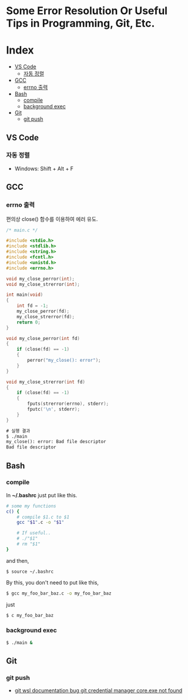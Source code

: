 # Some Error Resolution Or Useful Tips in Programming, Git, Etc.

# Index

* [VS Code](#vs-code)
    * [자동 정렬](#자동-정렬)
* [GCC](#gcc)
    * [errno 출력](#errno-출력)
* [Bash](#bash)
    * [compile](#compile)
    * [background exec](#background-exec)
* [Git](#git)
    * [git push](#git-push)

## VS Code

### 자동 정렬
- Windows: Shift + Alt + F

## GCC

### errno 출력

편의상 close() 함수를 이용하여 에러 유도.

```c
/* main.c */

#include <stdio.h>
#include <stdlib.h>
#include <string.h>
#include <fcntl.h>
#include <unistd.h>
#include <errno.h>

void my_close_perror(int);
void my_close_strerror(int);

int main(void)
{
    int fd = -1;
    my_close_perror(fd);
    my_close_strerror(fd);
    return 0;
}

void my_close_perror(int fd)
{
    if (close(fd) == -1)
    {
    	perror("my_close(): error");
    }
}

void my_close_strerror(int fd)
{
    if (close(fd) == -1)
    {
    	fputs(strerror(errno), stderr);
    	fputc('\n', stderr);
    }
}
```

```txt
# 실행 결과
$ ./main
my_close(): error: Bad file descriptor
Bad file descriptor
```

## Bash

### compile

In **~/.bashrc** just put like this.

```bash
# some my functions
c() {
    # compile $1.c to $1
    gcc "$1".c -o "$1"

    # If useful..
    # ./"$1"
    # rm "$1"
}
```

and then,
```
$ source ~/.bashrc
```

By this, you don't need to put like this,
```bash
$ gcc my_foo_bar_baz.c -o my_foo_bar_baz
```

just
```bash
$ c my_foo_bar_baz
```

### background exec

```bash
$ ./main &
```

## Git

### git push

* [git wsl documentation bug git credential manager core.exe not found](https://github.com/microsoft/WSL/issues/8395#issuecomment-1121629434)
